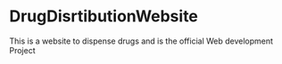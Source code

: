 # DrugDisrtibutionWebsite
This is a website to dispense drugs and is the official Web development Project
